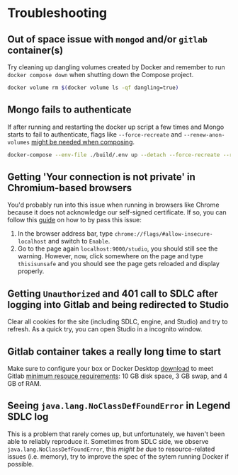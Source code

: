 # Troubleshooting

## Out of space issue with `mongod` and/or `gitlab` container(s)

Try cleaning up dangling volumes created by Docker and remember to run `docker compose down` when shutting down the Compose project.

```sh
docker volume rm $(docker volume ls -qf dangling=true)
```

## Mongo fails to authenticate

If after running and restarting the docker up script a few times and Mongo starts to fail to authenticate, flags like `--force-recreate` and `--renew-anon-volumes` [might be needed when composing](https://stackoverflow.com/questions/53509236/mongo-authentication-inside-docker/53509958).

```sh
docker-compose --env-file ./build/.env up --detach --force-recreate --renew-anon-volumes
```

## Getting 'Your connection is not private' in Chromium-based browsers

You'd probably run into this issue when running in browsers like Chrome because it does not acknowledge our self-signed certificate. If so, you can follow this [guide](https://www.technipages.com/google-chrome-bypass-your-connection-is-not-private-message) on how to by pass this issue:

1. In the browser address bar, type `chrome://flags/#allow-insecure-localhost` and switch to `Enable`.
2. Go to the page again `localhost:9000/studio`, you should still see the warning. However, now, click somewhere on the page and type `thisisunsafe` and you should see the page gets reloaded and display properly.

## Getting `Unauthorized` and 401 call to SDLC after logging into Gitlab and being redirected to Studio

Clear all cookies for the site (including SDLC, engine, and Studio) and try to refresh. As a quick try, you can open Studio in a incognito window.

## Gitlab container takes a really long time to start

Make sure to configure your box or Docker Desktop [download](https://docs.docker.com/docker-for-mac/install/) to meet Gitlab [minimum resouce requirements](https://docs.gitlab.com/ee/install/requirements.html): 10 GB disk space, 3 GB swap, and 4 GB of RAM.

## Seeing `java.lang.NoClassDefFoundError` in Legend SDLC log

This is a problem that rarely comes up, but unfortunately, we haven't been able to reliably reproduce it. Sometimes from SDLC side, we observe `java.lang.NoClassDefFoundError`, this _might be_ due to resource-related issues (i.e. memory), try to improve the spec of the sytem running Docker if possible.
